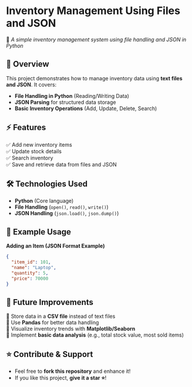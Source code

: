# **Inventory Management Using Files and JSON**  
🚀 *A simple inventory management system using file handling and JSON in Python*  

## 📌 **Overview**  
This project demonstrates how to manage inventory data using **text files and JSON**. It covers:  
- **File Handling in Python** (Reading/Writing Data)  
- **JSON Parsing** for structured data storage  
- **Basic Inventory Operations** (Add, Update, Delete, Search)  

## ⚡ **Features**  
✅ Add new inventory items  
✅ Update stock details  
✅ Search inventory  
✅ Save and retrieve data from files and JSON  

## 🛠 **Technologies Used**  
- **Python** (Core language)  
- **File Handling** (`open()`, `read()`, `write()`)  
- **JSON Handling** (`json.load()`, `json.dump()`)  

## 📝 **Example Usage**  

**Adding an Item (JSON Format Example)**  
```json
{
  "item_id": 101,
  "name": "Laptop",
  "quantity": 5,
  "price": 70000
}
```

## 📌 **Future Improvements**  
🔹 Store data in a **CSV file** instead of text files  
🔹 Use **Pandas** for better data handling  
🔹 Visualize inventory trends with **Matplotlib/Seaborn**  
🔹 Implement **basic data analysis** (e.g., total stock value, most sold items)  

## ⭐ **Contribute & Support**  
- Feel free to **fork this repository** and enhance it!  
- If you like this project, **give it a star ⭐**!
